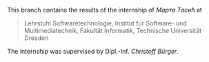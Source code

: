 This branch contains the results of the internship of _Марта Тасић_ at

> Lehrstuhl Softwaretechnologie,
> Institut für Software- und Multimediatechnik,
> Fakultät Informatik,
> Technische Universität Dresden

The internship was supervised by Dipl.-Inf. _Christoff Bürger_.

